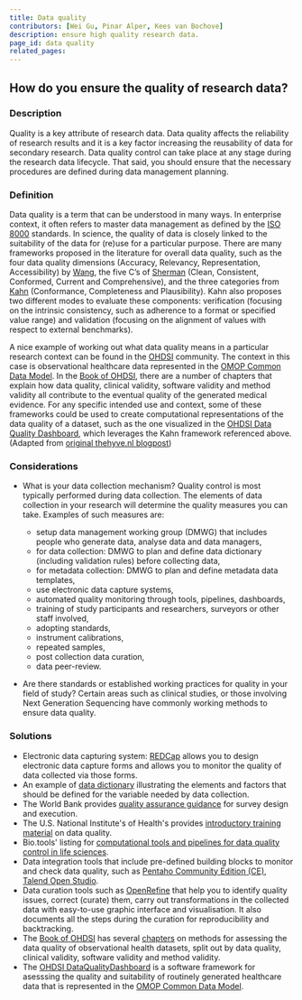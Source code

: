 ```yaml
---
title: Data quality
contributors: [Wei Gu, Pinar Alper, Kees van Bochove]
description: ensure high quality research data.
page_id: data quality
related_pages: 
---
```


## How do you ensure the quality of research data?

### Description

Quality is a key attribute of research data. Data quality affects the reliability of research results and it is a key factor increasing the reusability of data for secondary research. Data quality control can take place at any stage during the research data lifecycle. That said, you should ensure that the necessary procedures are defined during data management planning.

### Definition

Data quality is a term that can be understood in many ways. In enterprise context, it often refers to master data management as defined by the [ISO 8000](https://www.iso.org/standard/50798.html) standards. In science, the quality of data is closely linked to the suitability of the data for (re)use for a particular purpose. There are many frameworks proposed in the literature for overall data quality, such as the four data quality dimensions (Accuracy, Relevancy, Representation, Accessibility) by [Wang](http://www.jstor.org/stable/40398176?origin=JSTOR-pdf), the five C’s of [Sherman](https://doi.org/10.1016/C2012-0-06937-2) (Clean, Consistent, Conformed, Current and Comprehensive), and the three categories from [Kahn](https://dx.doi.org/10.13063/2327-9214.1244) (Conformance, Completeness and Plausibility). Kahn also proposes two different modes to evaluate these components: verification (focusing on the intrinsic consistency, such as adherence to a format or specified value range) and validation (focusing on the alignment of values with respect to external benchmarks).

A nice example of working out what data quality means in a particular research context can be found in the [OHDSI](https://www.ohdsi.org/) community. The context in this case is observational healthcare data represented in the [OMOP Common Data Model](https://ohdsi.github.io/CommonDataModel/). In the [Book of OHDSI](https://ohdsi.github.io/TheBookOfOhdsi/), there are a number of chapters that explain how data quality, clinical validity, software validity and method validity all contribute to the eventual quality of the generated medical evidence. For any specific intended use and context, some of these frameworks could be used to create computational representations of the data quality of a dataset, such as the one visualized in the [OHDSI Data Quality Dashboard](https://github.com/OHDSI/DataQualityDashboard), which leverages the Kahn framework referenced above. (Adapted from [original thehyve.nl blogpost](https://www.thehyve.nl/articles/fair-data-for-machine-learning))

### Considerations

  * What is your data collection mechanism? Quality control is most typically performed during data collection. The elements of data collection in your research will determine the quality measures you can take.
Examples of such measures are:
      * setup data management working group (DMWG) that includes people who generate data, analyse data and data managers,
      * for data collection: DMWG to plan and define data dictionary (including validation rules) before collecting data,
      * for metadata collection: DMWG to plan and define metadata data templates,
      * use electronic data capture systems,
      * automated quality monitoring through tools, pipelines, dashboards,
      * training of study participants and researchers, surveyors or other staff involved,
      * adopting standards,
      * instrument calibrations,
      * repeated samples,
      * post collection data curation,
      * data peer-review.

  * Are there standards or established working practices for quality in your field of study? Certain areas such as clinical studies, or those involving Next Generation Sequencing have commonly working methods to ensure data quality.


### Solutions

  * Electronic data capturing system: [REDCap](https://www.project-redcap.org) allows you to design electronic data capture forms and allows you to monitor the quality of data collected via those forms.
  * An example of [data dictionary](https://webdav-r3lab.uni.lu/public/elixir/templates/Data_dictionary_example.xlsx) illustrating the elements and factors that should be defined for the variable needed by data collection.
  * The World Bank provides [quality assurance guidance](https://dimewiki.worldbank.org/wiki/Data_Quality_Assurance_Plan) for survey design and execution.
  * The U.S. National Institute's of Health's provides [introductory training material](https://oir.nih.gov/sites/default/files/uploads/sourcebook/documents/ethical_conduct/data_quality_management-2015_05_15.pdf) on data quality.
  * Bio.tools' listing for [computational tools and pipelines for data quality control in life sciences](https://bio.tools/t?page=1&q=quality&sort=score).
  * Data integration tools that include pre-defined building blocks to monitor and check data quality, such as [Pentaho Community Edition (CE)](https://wiki.pentaho.com/display/COM/Community+Edition+Downloads?desktop=true&macroName=ul), [Talend Open Studio](https://sourceforge.net/projects/talend-studio/).
  * Data curation tools such as [OpenRefine](https://openrefine.org/) that help you to identify quality issues, correct (curate) them, carry out transformations in the collected data with easy-to-use graphic interface and visualisation. It also documents all the steps during the curation for reproducibility and backtracking.
  * The [Book of OHDSI](http://book.ohdsi.org) has several [chapters](https://ohdsi.github.io/TheBookOfOhdsi/EvidenceQuality.html) on methods for assessing the data quality of observational health datasets, split out by data quality, clinical validity, software validity and method validity.
  * The [OHDSI DataQualityDashboard](https://github.com/OHDSI/DataQualityDashboard) is a software framework for asesssing the quality and suitability of routinely generated healthcare data that is represented in the [OMOP Common Data Model](https://ohdsi.github.io/CommonDataModel/).
